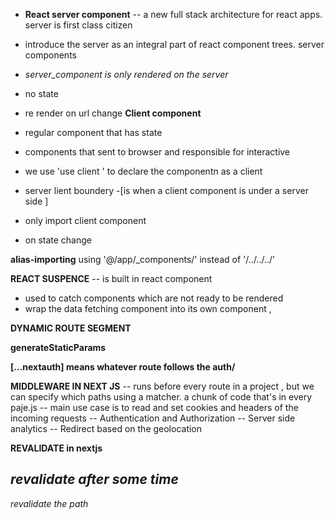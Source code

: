 - **React server component** --
  a new full stack architecture for react apps.
  server is first class citizen
- introduce the server as an integral part of react component trees. server components
- _server_component is only rendered on the server_
- no state
- re render on url change
  **Client component**

- regular component that has state
- components that sent to browser and responsible for interactive
- we use 'use client ' to declare the componentn as a client
- server lient boundery -[is when a client component is under a server side ]
- only import client component
- on state change

**alias-importing**
using '@/app/\_components/' instead of '/../../../'

**REACT SUSPENCE**
-- is built in react component

- used to catch components which are not ready to be rendered
- wrap the data fetching component into its own component ,

**DYNAMIC ROUTE SEGMENT**

**generateStaticParams**

**[...nextauth] means whatever route follows the auth/**

**MIDDLEWARE IN NEXT JS**
-- runs before every route in a project , but we can specify which paths using a matcher. a chunk of code that's in every paje.js
-- main use case is to read and set cookies and headers of the incoming requests
-- Authentication and Authorization
-- Server side analytics
-- Redirect based on the geolocation

**REVALIDATE in nextjs**

_revalidate after some time_
--
_revalidate the path_
